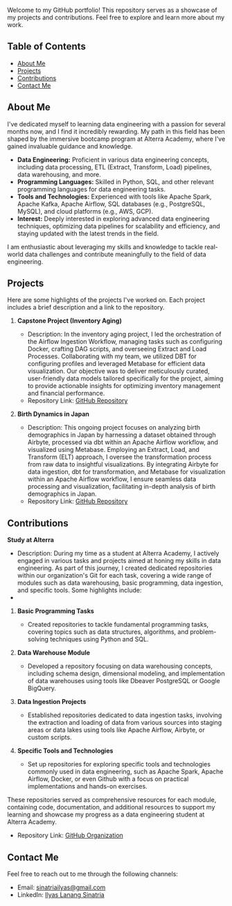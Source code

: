 Welcome to my GitHub portfolio! This repository serves as a showcase of my projects and contributions. Feel free to explore and learn more about my work.

## Table of Contents

- [About Me](#about-me)
- [Projects](#projects)
- [Contributions](#contributions)
- [Contact Me](#contact-me)

## About Me

I've dedicated myself to learning data engineering with a passion for several months now, and I find it incredibly rewarding. My path in this field has been shaped by the immersive bootcamp program at Alterra Academy, where I've gained invaluable guidance and knowledge.
- **Data Engineering:** Proficient in various data engineering concepts, including data processing, ETL (Extract, Transform, Load) pipelines, data warehousing, and more.
- **Programming Languages:** Skilled in Python, SQL, and other relevant programming languages for data engineering tasks.
- **Tools and Technologies:** Experienced with tools like Apache Spark, Apache Kafka, Apache Airflow, SQL databases (e.g., PostgreSQL, MySQL), and cloud platforms (e.g., AWS, GCP).
- **Interest:** Deeply interested in exploring advanced data engineering techniques, optimizing data pipelines for scalability and efficiency, and staying updated with the latest trends in the field.

I am enthusiastic about leveraging my skills and knowledge to tackle real-world data challenges and contribute meaningfully to the field of data engineering.

## Projects

Here are some highlights of the projects I've worked on. Each project includes a brief description and a link to the repository.

1. **Capstone Project (Inventory Aging)**
   - Description: In the inventory aging project, I led the orchestration of the Airflow Ingestion Workflow, managing tasks such as configuring Docker, crafting DAG scripts, and overseeing Extract and Load Processes. Collaborating with my team, we utilized DBT for configuring profiles and leveraged Metabase for efficient data visualization. Our objective was to deliver meticulously curated, user-friendly data models tailored specifically for the project, aiming to provide actionable insights for optimizing inventory management and financial performance.
   - Repository Link: [GitHub Repository](https://github.com/ilyaslanang/capstone_project)

2. **Birth Dynamics in Japan**
   - Description: This ongoing project focuses on analyzing birth demographics in Japan by harnessing a dataset obtained through Airbyte, processed via dbt within an Apache Airflow workflow, and visualized using Metabase. Employing an Extract, Load, and Transform (ELT) approach, I oversee the transformation process from raw data to insightful visualizations. By integrating Airbyte for data ingestion, dbt for transformation, and Metabase for visualization within an Apache Airflow workflow, I ensure seamless data processing and visualization, facilitating in-depth analysis of birth demographics in Japan.
   - Repository Link: [GitHub Repository](https://github.com/ilyaslanang/Birth-Demographics)

## Contributions

**Study at Alterra**
   - Description: During my time as a student at Alterra Academy, I actively engaged in various tasks and projects aimed at honing my skills in data engineering. As part of this journey, I created dedicated repositories within our organization's Git for each task, covering a wide range of modules such as data warehousing, basic programming, data ingestion, and specific tools. Some highlights include:
   - 
1. **Basic Programming Tasks**
   - Created repositories to tackle fundamental programming tasks, covering topics such as data structures, algorithms, and problem-solving techniques using Python and SQL.

2. **Data Warehouse Module**
   - Developed a repository focusing on data warehousing concepts, including schema design, dimensional modeling, and implementation of data warehouses using tools like Dbeaver PostgreSQL or Google BigQuery.

3. **Data Ingestion Projects**
   - Established repositories dedicated to data ingestion tasks, involving the extraction and loading of data from various sources into staging areas or data lakes using tools like Apache Airflow, Airbyte, or custom scripts.

4. **Specific Tools and Technologies**
   - Set up repositories for exploring specific tools and technologies commonly used in data engineering, such as Apache Spark, Apache Airflow, Docker, or even Github with a focus on practical implementations and hands-on exercises.

These repositories served as comprehensive resources for each module, containing code, documentation, and additional resources to support my learning and showcase my progress as a data engineering student at Alterra Academy.
   - Repository Link: [GitHub Organization](https://github.com/ALTA-DE1-Ilyas-03Jul1999)

## Contact Me

Feel free to reach out to me through the following channels:
- Email: [sinatriailyas@gmail.com](sinatriailyas@gmail.com)
- LinkedIn: [Ilyas Lanang Sinatria](https://www.linkedin.com/in/lanangsinatria/)
